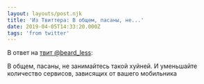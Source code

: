 ```yaml
---
layout: layouts/post.njk
title: 'Из Твиттера: В общем, пасаны, не...'
date: 2019-04-05T14:33:20.000Z
tags: 'from twitter'
---
```

В ответ на [твит @beard_less](https://twitter.com/_/status/1114173882729226241):

В общем, пасаны, не занимайтесь такой хуйней. И уменьшайте количество сервисов, зависящих от вашего мобильника
